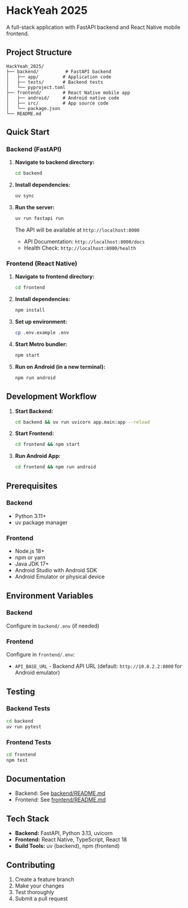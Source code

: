 # HackYeah 2025

A full-stack application with FastAPI backend and React Native mobile frontend.

## Project Structure

```
HackYeah_2025/
├── backend/          # FastAPI backend
│   ├── app/         # Application code
│   ├── tests/       # Backend tests
│   └── pyproject.toml
├── frontend/        # React Native mobile app
│   ├── android/     # Android native code
│   ├── src/         # App source code
│   └── package.json
└── README.md
```

## Quick Start

### Backend (FastAPI)

1. **Navigate to backend directory:**

   ```bash
   cd backend
   ```

2. **Install dependencies:**

   ```bash
   uv sync
   ```

3. **Run the server:**

   ```bash
   uv run fastapi run
   ```

   The API will be available at `http://localhost:8000`

   - API Documentation: `http://localhost:8000/docs`
   - Health Check: `http://localhost:8000/health`

### Frontend (React Native)

1. **Navigate to frontend directory:**

   ```bash
   cd frontend
   ```

2. **Install dependencies:**

   ```bash
   npm install
   ```

3. **Set up environment:**

   ```bash
   cp .env.example .env
   ```

4. **Start Metro bundler:**

   ```bash
   npm start
   ```

5. **Run on Android (in a new terminal):**

   ```bash
   npm run android
   ```

## Development Workflow

1. **Start Backend:**

   ```bash
   cd backend && uv run uvicorn app.main:app --reload
   ```

2. **Start Frontend:**

   ```bash
   cd frontend && npm start
   ```

3. **Run Android App:**

   ```bash
   cd frontend && npm run android
   ```

## Prerequisites

### Backend

- Python 3.11+
- uv package manager

### Frontend

- Node.js 18+
- npm or yarn
- Java JDK 17+
- Android Studio with Android SDK
- Android Emulator or physical device

## Environment Variables

### Backend

Configure in `backend/.env` (if needed)

### Frontend

Configure in `frontend/.env`:

- `API_BASE_URL` - Backend API URL (default: `http://10.0.2.2:8000` for Android emulator)

## Testing

### Backend Tests

```bash
cd backend
uv run pytest
```

### Frontend Tests

```bash
cd frontend
npm test
```

## Documentation

- Backend: See [backend/README.md](backend/README.md)
- Frontend: See [frontend/README.md](frontend/README.md)

## Tech Stack

- **Backend:** FastAPI, Python 3.13, uvicorn
- **Frontend:** React Native, TypeScript, React 18
- **Build Tools:** uv (backend), npm (frontend)

## Contributing

1. Create a feature branch
2. Make your changes
3. Test thoroughly
4. Submit a pull request
